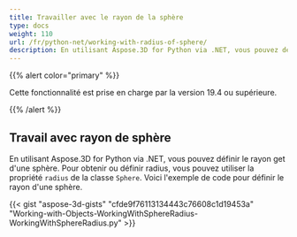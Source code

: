 ```yaml
---
title: Travailler avec le rayon de la sphère
type: docs
weight: 110
url: /fr/python-net/working-with-radius-of-sphere/
description: En utilisant Aspose.3D for Python via .NET, vous pouvez définir le rayon get d'une sphère. Pour obtenir ou définir un rayon, vous pouvez utiliser la propriété Radius de la classe Sphere. Voici l'exemple de code pour définir le rayon d'une sphère.
---
```

{{% alert color="primary" %}} 

Cette fonctionnalité est prise en charge par la version 19.4 ou supérieure.

{{% /alert %}} 
##  **Travail avec rayon de sphère**
En utilisant Aspose.3D for Python via .NET, vous pouvez définir le rayon get d'une sphère. Pour obtenir ou définir radius, vous pouvez utiliser la propriété `radius` de la classe `Sphere`. Voici l'exemple de code pour définir le rayon d'une sphère.

{{< gist "aspose-3d-gists" "cfde9f76113134443c76608c1d19453a" "Working-with-Objects-WorkingWithSphereRadius-WorkingWithSphereRadius.py" >}}
